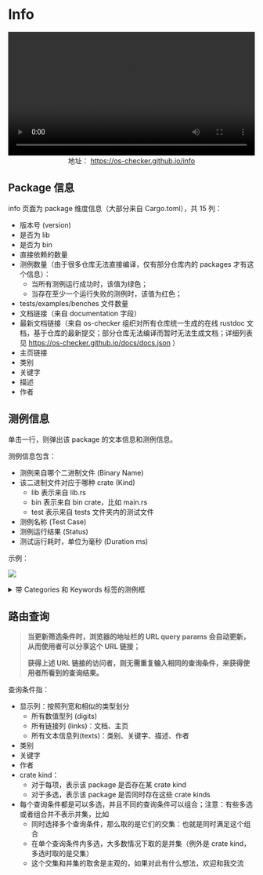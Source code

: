 # Info

<video width="100%"  controls>
  <source src="https://github.com/user-attachments/assets/c7119225-ff27-45d5-959b-c5de0f463489" type="video/mp4">
</video>

<div style="text-align: center;">
  地址： <a href="https://os-checker.github.io/info" target="_blank">https://os-checker.github.io/info</a>
</div>

## Package 信息

info 页面为 package 维度信息（大部分来自 Cargo.toml），共 15 列：

* 版本号 (version)
* 是否为 lib
* 是否为 bin
* 直接依赖的数量
* 测例数量（由于很多仓库无法直接编译，仅有部分仓库内的 packages 才有这个信息）：
  * 当所有测例运行成功时，该值为绿色；
  * 当存在至少一个运行失败的测例时，该值为红色；
* tests/examples/benches 文件数量
* 文档链接（来自 documentation 字段）
* 最新文档链接（来自 os-checker 组织对所有仓库统一生成的在线 rustdoc 文档，基于仓库的最新提交；部分仓库无法编译而暂时无法生成文档；详细列表见 https://os-checker.github.io/docs/docs.json ）
* 主页链接
* 类别
* 关键字
* 描述
* 作者


## 测例信息

单击一行，则弹出该 package 的文本信息和测例信息。

测例信息包含：
* 测例来自哪个二进制文件 (Binary Name)
* 该二进制文件对应于哪种 crate (Kind)
  * lib 表示来自 lib.rs
  * bin 表示来自 bin crate，比如 main.rs 
  * test 表示来自 tests 文件夹内的测试文件
* 测例名称 (Test Case)
* 测例运行结果 (Status)
* 测试运行耗时，单位为毫秒 (Duration ms)

示例：

![](https://github.com/user-attachments/assets/ec7d25b7-b1d1-4730-9dce-c127e039f3ad)


<details>

<summary>带 Categories 和 Keywords 标签的测例框</summary>

![](https://github.com/user-attachments/assets/a6f293f3-b911-4256-9afc-a1eae84bab3f)

</details>

## 路由查询

> **当更新筛选条件时，浏览器的地址栏的 URL query params 会自动更新，从而使用者可以分享这个 URL 链接；**
>
> **获得上述 URL 链接的访问者，则无需重复输入相同的查询条件，来获得使用者所看到的查询结果。**

查询条件指：

* 显示列：按照列宽和相似的类型划分
  * 所有数值型列 (digits)
  * 所有链接列 (links)：文档、主页
  * 所有文本信息列(texts)：类别、关键字、描述、作者
* 类别
* 关键字
* 作者
* crate kind：
  * 对于每项，表示该 package 是否存在某 crate kind
  * 对于多选，表示该 package 是否同时存在这些 crate kinds
* 每个查询条件都是可以多选，并且不同的查询条件可以组合；注意：有些多选或者组合并不表示并集，比如
  * 同时选择多个查询条件，那么取的是它们的交集：也就是同时满足这个组合
  * 在单个查询条件内多选，大多数情况下取的是并集（例外是 crate kind，多选时取的是交集）
  * 这个交集和并集的取舍是主观的，如果对此有什么想法，欢迎和我交流
